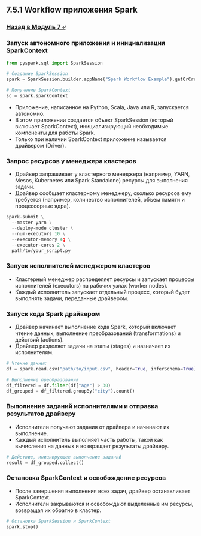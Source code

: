 ## 7.5.1 Workflow приложения Spark

### [Назад в Модуль 7 ⤶](/data/Module7/readme.md)

### Запуск автономного приложения и инициализация SparkContext

```python
from pyspark.sql import SparkSession

# Создание SparkSession
spark = SparkSession.builder.appName("Spark Workflow Example").getOrCreate()

# Получение SparkContext
sc = spark.sparkContext
```
                  
- Приложение, написанное на Python, Scala, Java или R, запускается автономно.  
- В этом приложении создается объект SparkSession (который включает SparkContext), инициализирующий необходимые 
компоненты для работы Spark.  
- Только при наличии SparkContext приложение называется драйвером (Driver).  

### Запрос ресурсов у менеджера кластеров
- Драйвер запрашивает у кластерного менеджера (например, YARN, Mesos, Kubernetes или Spark Standalone) ресурсы для 
выполнения задачи.  
- Драйвер сообщает кластерному менеджеру, сколько ресурсов ему требуется (например, количество исполнителей, объем 
памяти и процессорные ядра).  

```python
spark-submit \
  --master yarn \
  --deploy-mode cluster \
  --num-executors 10 \
  --executor-memory 4g \
  --executor-cores 2 \
  path/to/your_script.py
```
                  
### Запуск исполнителей менеджером кластеров
- Кластерный менеджер распределяет ресурсы и запускает процессы исполнителей (executors) на рабочих узлах (worker nodes).  
- Каждый исполнитель запускает отдельный процесс, который будет выполнять задачи, переданные драйвером.  

### Запуск кода Spark драйвером
- Драйвер начинает выполнение кода Spark, который включает чтение данных, выполнение преобразований (transformations) 
и действий (actions).  
- Драйвер разделяет задачи на этапы (stages) и назначает их исполнителям.  

```python
# Чтение данных
df = spark.read.csv("path/to/input.csv", header=True, inferSchema=True)

# Выполнение преобразований
df_filtered = df.filter(df["age"] > 30)
df_grouped = df_filtered.groupBy("city").count()
```
                  
### Выполнение заданий исполнителями и отправка результатов драйверу
- Исполнители получают задания от драйвера и начинают их выполнение.  
- Каждый исполнитель выполняет часть работы, такой как вычисления на данных и возвращает результаты драйверу.  

```python
# Действие, инициирующее выполнение заданий
result = df_grouped.collect()
```
                  
### Остановка SparkContext и освобождение ресурсов
- После завершения выполнения всех задач, драйвер останавливает SparkContext.  
- Исполнители закрываются и освобождают выделенные им ресурсы, возвращая их обратно в кластер.  

```python
# Остановка SparkSession и SparkContext
spark.stop()
```